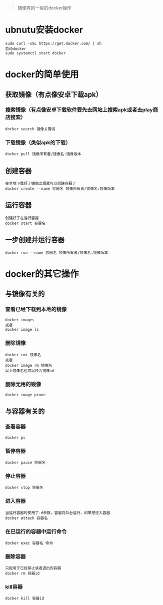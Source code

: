>随便弄的一些的docker操作

# ubnutu安装docker
    sudo curl -sSL https://get.docker.com/ | sh
    启动docker
    sudo systemctl start docker

# docker的简单使用

## 获取镜像（有点像安卓下载apk）

### 搜索镜像（有点像安卓下载软件要先去网站上搜索apk或者去play商店搜索）
    docker search 镜像关键词

### 下载镜像（类似apk的下载）
    docker pull 镜像所有者/镜像名:镜像版本

## 创建容器
    在本地下载好了镜像之后就可以创建容器了
    docker create --name 容器名 镜像所有者/镜像名:镜像版本

## 运行容器
    创建好了在运行容器
    docker start 容器名

## 一步创建并运行容器
    docker run --name 容器名 镜像所有者/镜像名:镜像版本

# docker的其它操作

## 与镜像有关的
### 查看已经下载到本地的镜像
    docker images
    或者 
    docker image ls

### 删除镜像
    docker rmi 镜像名
    或者
    docker image rm 镜像名
    以上镜像名也可以换为镜像id

### 删除无用的镜像
    docker image prune

## 与容器有关的
### 查看容器
    docker ps

### 暂停容器
    docker pause 容器名

### 停止容器
    docker stop 容器名

### 进入容器
    当运行容器时使用了-d参数，容器将后台运行，如果想进入容器
    docker attach 容器名

### 在已运行的容器中运行命令
    docker exec 容器名 命令

### 删除容器
    只能用于已经停止或者退出的容器 
    docker rm 容器id

### kill容器
    docker kill 容器id


